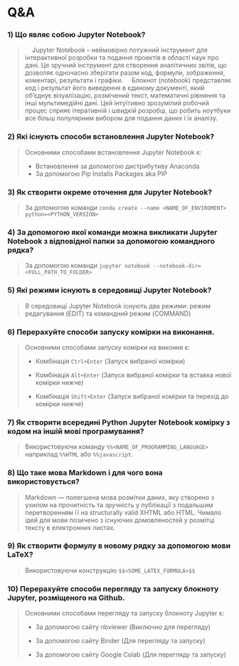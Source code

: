 # Q&A

### 1) Що являє собою Jupyter Notebook?

>     Jupyter Notebook – неймовірно потужний інструмент для
> інтерактивної розробки та подання проектів в області наук про дані. Це зручний інструмент для створення аналітичних звітів, що дозволяє одночасно зберігати разом код, формули, зображення, коментарі, результати і графіки.
>     Блокнот (notebook) представляє код і результат його виведення в єдиному документі, який об’єднує візуалізацію, розмічений текст,
> математичні рівняння та інші мультимедійні дані. Цей інтуїтивно
> зрозумілий робочий процес сприяє ітеративній і швидкій розробці, що робить ноутбуки все більш популярним вибором для подання даних і їх аналізу.

### 2) Які існують способи встановлення Jupyter Notebook?

> Основними способами встановлення Jupyter Notebook є:
> 
> - Встановлення за допомогою дистрибутиву Anaconda
> - За допомогою Pip Installs Packages aka PIP

### 3) Як створити окреме оточення для Jupyter Notebook?

> За допомогою команди `conda create --name <NAME_OF_ENVIROMENT> python=<PYTHON_VERSION>`

### 4) За допомогою якої команди можна викликати Jupyter Notebook з відповідної папки за допомогою командного рядка?

> За допомогою команди `jupyter notebook --notebook-dir=<FULL_PATH_TO_FOLDER>`

### 5) Які режими існують в середовищі Jupyter Notebook?

> В середовищі Jupyter Notebook існують два режими: режим редагування (EDIT) та командний режим (COMMAND)

### 6) Перерахуйте способи запуску комірки на виконання.

> Основними способами запуску комірки на виконня є:
> 
> - Комбінація `Ctrl+Enter` (Запуск вибраної комірки)
> 
> - Комбінація `Alt+Enter` (Запуск вибраної комірки та вставка нової комірки нижче)
> 
> - Комбінація `Shift+Enter` (Запуск вибраної комірки та перехід до комірки нижче)

### 7) Як створити всередині Python Jupyter Notebook комірку з кодом на іншій мові програмування?

> Використовуючи команду `%%<NAME_OF_PROGRAMMING_LANGUAGE>` наприклад `%%HTML` або `%%javascript`.

### 8) Що таке мова Markdown і для чого вона використовується?

> Markdown — полегшена мова розмітки даних, яку створено з ухилом на прочитність та зручність у публікації з подальшим перетворенням її на structurally valid XHTML або HTML. Чимало ідей для мови позичено з існуючих домовленостей у розмітці тексту в електронних листах.

### 9) Як створити формулу в новому рядку за допомогою мови LaTeX?

> Використовуючи конструкцію `$$<SOME_LATEX_FORMULA>$$`

### 10) Перерахуйте способи перегляду та запуску блокноту Jupyter, розміщеного на Github.

> Основними способами перегляду та запуску блокноту Jupyter є:
> 
> - За допомогою сайту nbviewer (Виключно для перегляду)
> 
> - За допомогою сайту Binder (Для перегляду та запуску)
> 
> - За допомогою сайту Google Colab (Для перегляду та запуску)

